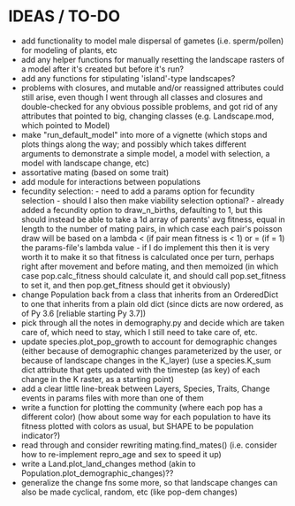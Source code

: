 # IDEAS / TO-DO
- add functionality to model male dispersal of gametes (i.e. sperm/pollen) for modeling of plants, etc
- add any helper functions for manually resetting the landscape rasters of a model after it's created but before it's run?
- add any functions for stipulating 'island'-type landscapes?
- problems with closures, and mutable and/or reassigned attributes could still arise, even though I went through all classes and closures and double-checked for any obvious possible problems, and got rid of any attributes that pointed to big, changing classes (e.g. Landscape.mod, which pointed to Model)
- make "run_default_model" into more of a vignette (which stops and plots things along the way; and possibly which takes different arguments to demonstrate a simple model, a model with selection,
          a model with landscape change, etc)
- assortative mating (based on some trait)
- add module for interactions between populations
- fecundity selection:
        - need to add a params option for fecundity selection
        - should I also then make viability selection optional?
        - already added a fecundity option to draw_n_births, defaulting to 1, but this should instead
          be able to take a 1d array of parents' avg fitness, equal in length to the number of mating
          pairs, in which case each pair's poisson draw will be based on a lambda < (if pair mean 
          fitness is < 1) or = (if = 1) the params-file's lambda value
        - if I do implement this then it is very worth it to make it so that fitness is calculated once
          per turn, perhaps right after movement and before mating, and then memoized (in which case 
          pop.calc_fitness should calculate it, and should call pop.set_fitness to set it, and then 
          pop.get_fitness should get it obviously)
- change Population back from a class that inherits from an OrderedDict to one that inherits from a 
  plain old dict (since dicts are now ordered, as of Py 3.6 [reliable starting Py 3.7])                                                                                                                   
- pick through all the notes in demography.py and decide which are taken care of, which need to stay, which I still need to take care of, etc. 
- update species.plot_pop_growth to account for demographic changes (either because of demographic changes parameterized by the user, or because of
  landscape changes in the K_layer) (use a species.K_sum dict attribute that gets updated with the timestep (as key) of each change in the K raster, as a starting point)
- add a clear little line-break between Layers, Species, Traits, Change events in params files with more than one of them
- write a function for plotting the community (where each pop has a different color) (how about some way for each population to have its fitness
  plotted with colors as usual, but SHAPE to be population indicator?)
- read through and consider rewriting mating.find_mates() (i.e. consider how to re-implement repro_age and sex to speed it up)
- write a Land.plot_land_changes method (akin to Population.plot_demographic_changes)??
- generalize the change fns some more, so that landscape changes can also be made cyclical, random, etc (like pop-dem changes)


 



